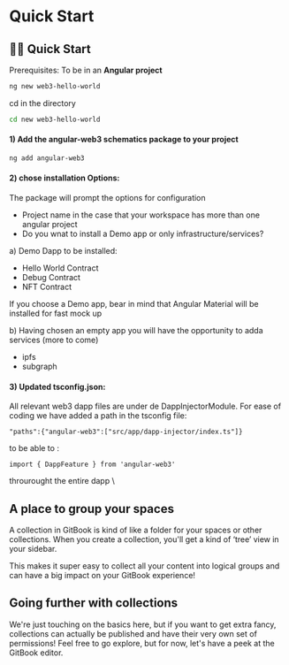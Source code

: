 # Quick Start

## 🏄‍♂️ Quick Start

Prerequisites: To be in an **Angular project**

```bash
ng new web3-hello-world 
```

cd in the directory

```bash
cd new web3-hello-world  
```

&#x20;

#### 1) Add the angular-web3 schematics package to your project

```bash
ng add angular-web3
```

&#x20;

#### 2) chose installation Options:

The package will prompt the options for configuration

* Project name in the case that your workspace has more than one angular project
* Do you wnat to install a Demo app or only infrastructure/services?

a) Demo Dapp to be installed:

* Hello World Contract
* Debug Contract
* NFT Contract

If you choose a Demo app, bear in mind that Angular Material will be installed for fast mock up

&#x20; b) Having chosen an empty app you will have the opportunity to adda services (more to come)

* ipfs
* subgraph

&#x20;

#### 3) Updated tsconfig.json:

All relevant web3 dapp files are under de DappInjectorModule. For ease of coding we have added a path in the tsconfig file:

```
"paths":{"angular-web3":["src/app/dapp-injector/index.ts"]}
```

to be able to :

```
import { DappFeature } from 'angular-web3'
```

throurought the entire dapp  \


## A place to group your spaces

A collection in GitBook is kind of like a folder for your spaces or other collections. When you create a collection, you'll get a kind of ‘tree’ view in your sidebar.

This makes it super easy to collect all your content into logical groups and can have a big impact on your GitBook experience!

## Going further with collections

We're just touching on the basics here, but if you want to get extra fancy, collections can actually be published and have their very own set of permissions! Feel free to go explore, but for now, let's have a peek at the GitBook editor.

